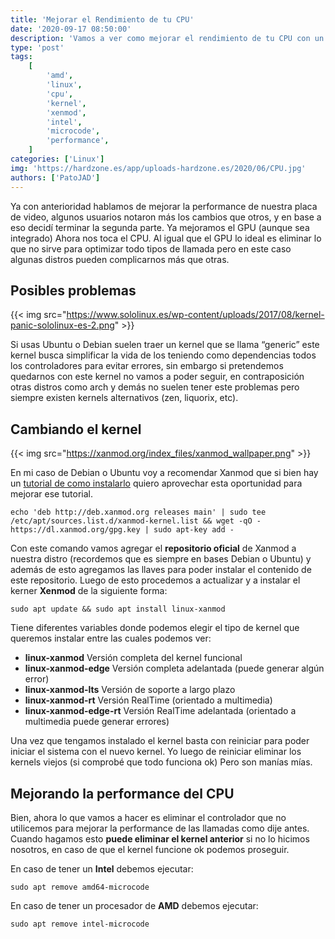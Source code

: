 ```yaml
---
title: 'Mejorar el Rendimiento de tu CPU'
date: '2020-09-17 08:50:00'
description: 'Vamos a ver como mejorar el rendimiento de tu CPU con un ejemplo de Intel de AMD'
type: 'post'
tags:
    [
        'amd',
        'linux',
        'cpu',
        'kernel',
        'xenmod',
        'intel',
        'microcode',
        'performance',
    ]
categories: ['Linux']
img: 'https://hardzone.es/app/uploads-hardzone.es/2020/06/CPU.jpg'
authors: ['PatoJAD']
---
```


Ya con anterioridad hablamos de mejorar la performance de nuestra placa de video, algunos usuarios notaron más los cambios que otros, y en base a eso decidí terminar la segunda parte. Ya mejoramos el GPU (aunque sea integrado) Ahora nos toca el CPU. Al igual que el GPU lo ideal es eliminar lo que no sirve para optimizar todo tipos de llamada pero en este caso algunas distros pueden complicarnos más que otras.

## Posibles problemas

{{< img src="https://www.sololinux.es/wp-content/uploads/2017/08/kernel-panic-sololinux-es-2.png" >}}

Si usas Ubuntu o Debian suelen traer un kernel que se llama “generic” este kernel busca simplificar la vida de los teniendo como dependencias todos los controladores para evitar errores, sin embargo si pretendemos quedarnos con este kernel no vamos a poder seguir, en contraposición otras distros como arch y demás no suelen tener este problemas pero siempre existen kernels alternativos (zen, liquorix, etc).

## Cambiando el kernel

{{< img src="https://xanmod.org/index_files/xanmod_wallpaper.png" >}}

En mi caso de Debian o Ubuntu voy a recomendar Xanmod que si bien hay un [tutorial de como instalarlo](/post/2020/09/mejorar-el-rendimiento-de-tu-placa-de-video/) quiero aprovechar esta oportunidad para mejorar ese tutorial.

    echo 'deb http://deb.xanmod.org releases main' | sudo tee /etc/apt/sources.list.d/xanmod-kernel.list && wget -qO - https://dl.xanmod.org/gpg.key | sudo apt-key add -

Con este comando vamos agregar el **repositorio oficial** de Xanmod a nuestra distro (recordemos que es siempre en bases Debian o Ubuntu) y además de esto agregamos las llaves para poder instalar el contenido de este repositorio. Luego de esto procedemos a actualizar y a instalar el kerner **Xenmod** de la siguiente forma:

    sudo apt update && sudo apt install linux-xanmod

Tiene diferentes variables donde podemos elegir el tipo de kernel que queremos instalar entre las cuales podemos ver:

-   **linux-xanmod** Versión completa del kernel funcional
-   **linux-xanmod-edge** Versión completa adelantada (puede generar algún error)
-   **linux-xanmod-lts** Versión de soporte a largo plazo
-   **linux-xanmod-rt** Versión RealTime (orientado a multimedia)
-   **linux-xanmod-edge-rt** Versión RealTime adelantada (orientado a multimedia puede generar errores)

Una vez que tengamos instalado el kernel basta con reiniciar para poder iniciar el sistema con el nuevo kernel. Yo luego de reiniciar eliminar los kernels viejos (si comprobé que todo funciona ok) Pero son manías mías.

## Mejorando la performance del CPU

Bien, ahora lo que vamos a hacer es eliminar el controlador que no utilicemos para mejorar la performance de las llamadas como dije antes. Cuando hagamos esto **puede eliminar el kernel anterior** si no lo hicimos nosotros, en caso de que el kernel funcione ok podemos proseguir.

En caso de tener un **Intel** debemos ejecutar:

    sudo apt remove amd64-microcode

En caso de tener un procesador de **AMD** debemos ejecutar:

    sudo apt remove intel-microcode
